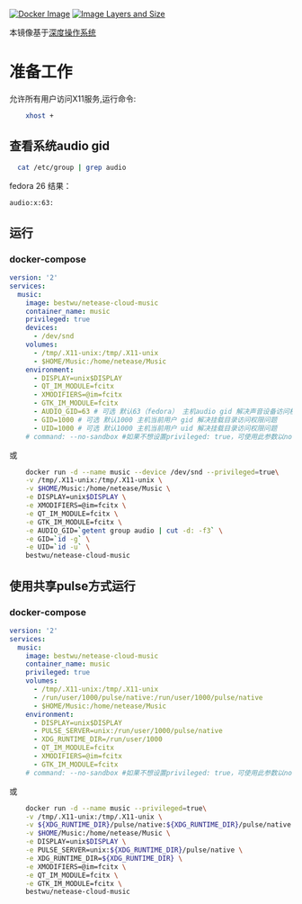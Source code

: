 [![Docker Image](https://img.shields.io/badge/docker%20image-available-green.svg)](https://hub.docker.com/r/bestwu/netease-cloud-music/)
[![Image Layers and Size](https://images.microbadger.com/badges/image/bestwu/netease-cloud-music.svg)](http://microbadger.com/images/bestwu/netease-cloud-music)

本镜像基于[深度操作系统](https://www.deepin.org/download/)

# 准备工作

允许所有用户访问X11服务,运行命令:

```bash
    xhost +
```

## 查看系统audio gid

```bash
  cat /etc/group | grep audio
```

fedora 26 结果：

```bash
audio:x:63:
```

## 运行

### docker-compose

```yml
version: '2'
services:
  music:
    image: bestwu/netease-cloud-music
    container_name: music
    privileged: true
    devices:
      - /dev/snd
    volumes:
      - /tmp/.X11-unix:/tmp/.X11-unix
      - $HOME/Music:/home/netease/Music
    environment:
      - DISPLAY=unix$DISPLAY
      - QT_IM_MODULE=fcitx
      - XMODIFIERS=@im=fcitx
      - GTK_IM_MODULE=fcitx
      - AUDIO_GID=63 # 可选 默认63（fedora） 主机audio gid 解决声音设备访问权限问题
      - GID=1000 # 可选 默认1000 主机当前用户 gid 解决挂载目录访问权限问题
      - UID=1000 # 可选 默认1000 主机当前用户 uid 解决挂载目录访问权限问题
    # command: --no-sandbox #如果不想设置privileged: true，可使用此参数以no-sandbox 方式运行
```
或

```bash
    docker run -d --name music --device /dev/snd --privileged=true\
    -v /tmp/.X11-unix:/tmp/.X11-unix \
    -v $HOME/Music:/home/netease/Music \
    -e DISPLAY=unix$DISPLAY \
    -e XMODIFIERS=@im=fcitx \
    -e QT_IM_MODULE=fcitx \
    -e GTK_IM_MODULE=fcitx \
    -e AUDIO_GID=`getent group audio | cut -d: -f3` \
    -e GID=`id -g` \
    -e UID=`id -u` \
    bestwu/netease-cloud-music
```


## 使用共享pulse方式运行

### docker-compose

```yml
version: '2'
services:
  music:
    image: bestwu/netease-cloud-music
    container_name: music
    privileged: true
    volumes:
      - /tmp/.X11-unix:/tmp/.X11-unix
      - /run/user/1000/pulse/native:/run/user/1000/pulse/native
      - $HOME/Music:/home/netease/Music
    environment:
      - DISPLAY=unix$DISPLAY
      - PULSE_SERVER=unix:/run/user/1000/pulse/native
      - XDG_RUNTIME_DIR=/run/user/1000
      - QT_IM_MODULE=fcitx
      - XMODIFIERS=@im=fcitx
      - GTK_IM_MODULE=fcitx
    # command: --no-sandbox #如果不想设置privileged: true，可使用此参数以no-sandbox 方式运行
```
或

```bash
    docker run -d --name music --privileged=true\
    -v /tmp/.X11-unix:/tmp/.X11-unix \
    -v ${XDG_RUNTIME_DIR}/pulse/native:${XDG_RUNTIME_DIR}/pulse/native \
    -v $HOME/Music:/home/netease/Music \
    -e DISPLAY=unix$DISPLAY \
    -e PULSE_SERVER=unix:${XDG_RUNTIME_DIR}/pulse/native \
    -e XDG_RUNTIME_DIR=${XDG_RUNTIME_DIR} \
    -e XMODIFIERS=@im=fcitx \
    -e QT_IM_MODULE=fcitx \
    -e GTK_IM_MODULE=fcitx \
    bestwu/netease-cloud-music
```